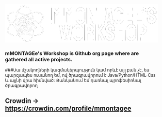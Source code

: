 ![Banner](https://github.com/mMONTAGEe-Workshop/.github/blob/main/profile/transparent%20banner.png)

### mMONTAGEe's Workshop is Github org page where are gathered all active projects.
###Սա մշակողների կազմակերպություն կամ որևէ այլ բան չէ, ես պարզապես ուսանող եմ, ով ծրագրավորում է Java/Python/HTML-Css և այլնի վրա հիմնված: Ցանկանում եմ դառնալ պրոֆեսիոնալ ծրագրավորող

## **Crowdin** -> https://crowdin.com/profile/mmontagee
